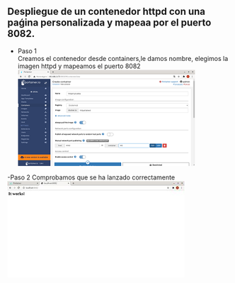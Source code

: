 ## Despliegue de un contenedor httpd con una paǵina personalizada y mapeaa por el puerto 8082.

- Paso 1  
Creamos el contenedor desde containers,le damos nombre, elegimos la imagen httpd y mapeamos el puerto 8082  
![Contenedor con la imagen Portainer](imagenes/8082.jpg)

-Paso 2 
Comprobamos que se ha lanzado correctamente  
![Contenedor con la imagen Portainer](imagenes/localhost.jpg)
